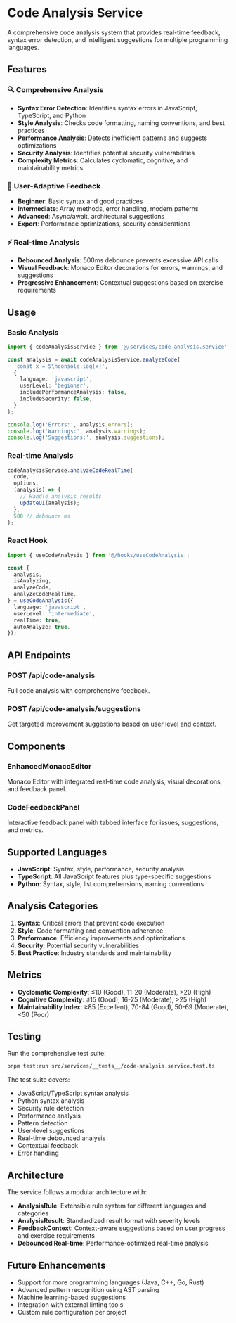 # Code Analysis Service

A comprehensive code analysis system that provides real-time feedback, syntax error detection, and intelligent suggestions for multiple programming languages.

## Features

### 🔍 **Comprehensive Analysis**
- **Syntax Error Detection**: Identifies syntax errors in JavaScript, TypeScript, and Python
- **Style Analysis**: Checks code formatting, naming conventions, and best practices
- **Performance Analysis**: Detects inefficient patterns and suggests optimizations
- **Security Analysis**: Identifies potential security vulnerabilities
- **Complexity Metrics**: Calculates cyclomatic, cognitive, and maintainability metrics

### 🎯 **User-Adaptive Feedback**
- **Beginner**: Basic syntax and good practices
- **Intermediate**: Array methods, error handling, modern patterns
- **Advanced**: Async/await, architectural suggestions
- **Expert**: Performance optimizations, security considerations

### ⚡ **Real-time Analysis**
- **Debounced Analysis**: 500ms debounce prevents excessive API calls
- **Visual Feedback**: Monaco Editor decorations for errors, warnings, and suggestions
- **Progressive Enhancement**: Contextual suggestions based on exercise requirements

## Usage

### Basic Analysis

```typescript
import { codeAnalysisService } from '@/services/code-analysis.service';

const analysis = await codeAnalysisService.analyzeCode(
  'const x = 5\nconsole.log(x)',
  {
    language: 'javascript',
    userLevel: 'beginner',
    includePerformanceAnalysis: false,
    includeSecurity: false,
  }
);

console.log('Errors:', analysis.errors);
console.log('Warnings:', analysis.warnings);
console.log('Suggestions:', analysis.suggestions);
```

### Real-time Analysis

```typescript
codeAnalysisService.analyzeCodeRealTime(
  code,
  options,
  (analysis) => {
    // Handle analysis results
    updateUI(analysis);
  },
  500 // debounce ms
);
```

### React Hook

```typescript
import { useCodeAnalysis } from '@/hooks/useCodeAnalysis';

const {
  analysis,
  isAnalyzing,
  analyzeCode,
  analyzeCodeRealTime,
} = useCodeAnalysis({
  language: 'javascript',
  userLevel: 'intermediate',
  realTime: true,
  autoAnalyze: true,
});
```

## API Endpoints

### POST /api/code-analysis
Full code analysis with comprehensive feedback.

### POST /api/code-analysis/suggestions
Get targeted improvement suggestions based on user level and context.

## Components

### EnhancedMonacoEditor
Monaco Editor with integrated real-time code analysis, visual decorations, and feedback panel.

### CodeFeedbackPanel
Interactive feedback panel with tabbed interface for issues, suggestions, and metrics.

## Supported Languages

- **JavaScript**: Syntax, style, performance, security analysis
- **TypeScript**: All JavaScript features plus type-specific suggestions
- **Python**: Syntax, style, list comprehensions, naming conventions

## Analysis Categories

1. **Syntax**: Critical errors that prevent code execution
2. **Style**: Code formatting and convention adherence
3. **Performance**: Efficiency improvements and optimizations
4. **Security**: Potential security vulnerabilities
5. **Best Practice**: Industry standards and maintainability

## Metrics

- **Cyclomatic Complexity**: ≤10 (Good), 11-20 (Moderate), >20 (High)
- **Cognitive Complexity**: ≤15 (Good), 16-25 (Moderate), >25 (High)
- **Maintainability Index**: ≥85 (Excellent), 70-84 (Good), 50-69 (Moderate), <50 (Poor)

## Testing

Run the comprehensive test suite:

```bash
pnpm test:run src/services/__tests__/code-analysis.service.test.ts
```

The test suite covers:
- JavaScript/TypeScript syntax analysis
- Python syntax analysis
- Security rule detection
- Performance analysis
- Pattern detection
- User-level suggestions
- Real-time debounced analysis
- Contextual feedback
- Error handling

## Architecture

The service follows a modular architecture with:

- **AnalysisRule**: Extensible rule system for different languages and categories
- **AnalysisResult**: Standardized result format with severity levels
- **FeedbackContext**: Context-aware suggestions based on user progress and exercise requirements
- **Debounced Real-time**: Performance-optimized real-time analysis

## Future Enhancements

- Support for more programming languages (Java, C++, Go, Rust)
- Advanced pattern recognition using AST parsing
- Machine learning-based suggestions
- Integration with external linting tools
- Custom rule configuration per project